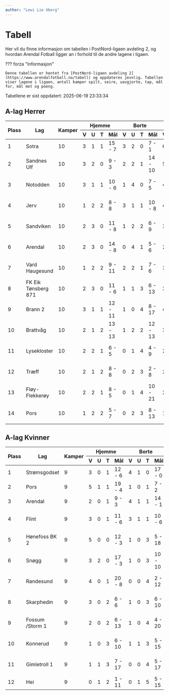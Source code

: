 ```yaml
---
author: "Lewi Lie Uberg"
---
```


# Tabell

Her vil du finne informasjon om tabellen i PostNord-ligaen avdeling 2, og hvordan Arendal Fotball ligger an i forhold til de andre lagene i ligaen.

??? forza "Informasjon"

    Denne tabellen er hentet fra [PostNord-ligaen avdeling 2](https://www.arendalfotball.no/tabell) og oppdateres jevnlig. Tabellen viser lagene i ligaen, antall kamper spilt, seire, uavgjorte, tap, mål for, mål mot og poeng.

Tabellene er sist oppdatert: 2025-06-19 23:33:34

## A-lag Herrer

<table>
  <thead>
    <tr class="row-highlight">
      <th rowspan="2">Plass</th>
      <th rowspan="2">Lag</th>
      <th rowspan="2">Kamper</th>
      <th colspan="4">Hjemme</th>
      <th colspan="4">Borte</th>
      <th colspan="5">Total</th>
      <th rowspan="2">Poeng</th>
    </tr>
    <tr class="row-highlight">
      <th>V</th>
      <th>U</th>
      <th>T</th>
      <th>Mål</th>
      <th>V</th>
      <th>U</th>
      <th>T</th>
      <th>Mål</th>
      <th>V</th>
      <th>U</th>
      <th>T</th>
      <th>Mål</th>
      <th>Diff</th>
    </tr>
  </thead>
  <tbody>
    <tr>
      <td>1</td>
      <td>Sotra</td>
      <td>10</td>
      <td>3</td>
      <td>1</td>
      <td>1</td>
      <td>15 - 7</td>
      <td>3</td>
      <td>2</td>
      <td>0</td>
      <td>7 - 1</td>
      <td>6</td>
      <td>3</td>
      <td>1</td>
      <td>22 - 8</td>
      <td>14</td>
      <td>21</td>
    </tr>
    <tr>
      <td>2</td>
      <td>Sandnes Ulf</td>
      <td>10</td>
      <td>3</td>
      <td>2</td>
      <td>0</td>
      <td>9 - 3</td>
      <td>2</td>
      <td>2</td>
      <td>1</td>
      <td>14 - 10</td>
      <td>5</td>
      <td>4</td>
      <td>1</td>
      <td>23 - 13</td>
      <td>10</td>
      <td>19</td>
    </tr>
    <tr>
      <td>3</td>
      <td>Notodden</td>
      <td>10</td>
      <td>3</td>
      <td>1</td>
      <td>1</td>
      <td>10 - 6</td>
      <td>1</td>
      <td>4</td>
      <td>0</td>
      <td>7 - 5</td>
      <td>4</td>
      <td>5</td>
      <td>1</td>
      <td>17 - 11</td>
      <td>6</td>
      <td>17</td>
    </tr>
    <tr>
      <td>4</td>
      <td>Jerv</td>
      <td>10</td>
      <td>1</td>
      <td>2</td>
      <td>2</td>
      <td>8 - 8</td>
      <td>3</td>
      <td>1</td>
      <td>1</td>
      <td>10 - 8</td>
      <td>4</td>
      <td>3</td>
      <td>3</td>
      <td>18 - 16</td>
      <td>2</td>
      <td>15</td>
    </tr>
    <tr>
      <td>5</td>
      <td>Sandviken</td>
      <td>10</td>
      <td>2</td>
      <td>3</td>
      <td>0</td>
      <td>11 - 8</td>
      <td>1</td>
      <td>2</td>
      <td>2</td>
      <td>6 - 9</td>
      <td>3</td>
      <td>5</td>
      <td>2</td>
      <td>17 - 17</td>
      <td>0</td>
      <td>14</td>
    </tr>
    <tr class="row-highlight">
      <td>6</td>
      <td>Arendal</td>
      <td>10</td>
      <td>2</td>
      <td>3</td>
      <td>0</td>
      <td>14 - 8</td>
      <td>0</td>
      <td>4</td>
      <td>1</td>
      <td>5 - 6</td>
      <td>2</td>
      <td>7</td>
      <td>1</td>
      <td>19 - 14</td>
      <td>5</td>
      <td>13</td>
    </tr>
    <tr>
      <td>7</td>
      <td>Vard Haugesund</td>
      <td>10</td>
      <td>1</td>
      <td>2</td>
      <td>2</td>
      <td>9 - 11</td>
      <td>2</td>
      <td>2</td>
      <td>1</td>
      <td>7 - 6</td>
      <td>3</td>
      <td>4</td>
      <td>3</td>
      <td>16 - 17</td>
      <td>-1</td>
      <td>13</td>
    </tr>
    <tr>
      <td>8</td>
      <td>FK Eik Tønsberg 871</td>
      <td>10</td>
      <td>2</td>
      <td>3</td>
      <td>0</td>
      <td>11 - 6</td>
      <td>1</td>
      <td>1</td>
      <td>3</td>
      <td>6 - 13</td>
      <td>3</td>
      <td>4</td>
      <td>3</td>
      <td>17 - 19</td>
      <td>-2</td>
      <td>13</td>
    </tr>
    <tr>
      <td>9</td>
      <td>Brann  2</td>
      <td>10</td>
      <td>3</td>
      <td>1</td>
      <td>1</td>
      <td>12 - 11</td>
      <td>1</td>
      <td>0</td>
      <td>4</td>
      <td>8 - 17</td>
      <td>4</td>
      <td>1</td>
      <td>5</td>
      <td>20 - 28</td>
      <td>-8</td>
      <td>13</td>
    </tr>
    <tr>
      <td>10</td>
      <td>Brattvåg</td>
      <td>10</td>
      <td>2</td>
      <td>1</td>
      <td>2</td>
      <td>13 - 13</td>
      <td>1</td>
      <td>2</td>
      <td>2</td>
      <td>12 - 13</td>
      <td>3</td>
      <td>3</td>
      <td>4</td>
      <td>25 - 26</td>
      <td>-1</td>
      <td>12</td>
    </tr>
    <tr>
      <td>11</td>
      <td>Lysekloster</td>
      <td>10</td>
      <td>2</td>
      <td>2</td>
      <td>1</td>
      <td>6 - 5</td>
      <td>0</td>
      <td>1</td>
      <td>4</td>
      <td>4 - 9</td>
      <td>2</td>
      <td>3</td>
      <td>5</td>
      <td>10 - 14</td>
      <td>-4</td>
      <td>9</td>
    </tr>
    <tr>
      <td>12</td>
      <td>Træff</td>
      <td>10</td>
      <td>2</td>
      <td>1</td>
      <td>2</td>
      <td>8 - 8</td>
      <td>0</td>
      <td>2</td>
      <td>3</td>
      <td>2 - 8</td>
      <td>2</td>
      <td>3</td>
      <td>5</td>
      <td>10 - 16</td>
      <td>-6</td>
      <td>9</td>
    </tr>
    <tr>
      <td>13</td>
      <td>Fløy-Flekkerøy</td>
      <td>10</td>
      <td>2</td>
      <td>2</td>
      <td>1</td>
      <td>8 - 5</td>
      <td>0</td>
      <td>1</td>
      <td>4</td>
      <td>10 - 21</td>
      <td>2</td>
      <td>3</td>
      <td>5</td>
      <td>18 - 26</td>
      <td>-8</td>
      <td>9</td>
    </tr>
    <tr>
      <td>14</td>
      <td>Pors</td>
      <td>10</td>
      <td>1</td>
      <td>2</td>
      <td>2</td>
      <td>5 - 7</td>
      <td>0</td>
      <td>2</td>
      <td>3</td>
      <td>8 - 13</td>
      <td>1</td>
      <td>4</td>
      <td>5</td>
      <td>13 - 20</td>
      <td>-7</td>
      <td>7</td>
    </tr>
  </tbody>
</table>

## A-lag Kvinner

<table>
  <thead>
    <tr class="row-highlight">
      <th rowspan="2">Plass</th>
      <th rowspan="2">Lag</th>
      <th rowspan="2">Kamper</th>
      <th colspan="4">Hjemme</th>
      <th colspan="4">Borte</th>
      <th colspan="5">Total</th>
      <th rowspan="2">Poeng</th>
    </tr>
    <tr class="row-highlight">
      <th>V</th>
      <th>U</th>
      <th>T</th>
      <th>Mål</th>
      <th>V</th>
      <th>U</th>
      <th>T</th>
      <th>Mål</th>
      <th>V</th>
      <th>U</th>
      <th>T</th>
      <th>Mål</th>
      <th>Diff</th>
    </tr>
  </thead>
  <tbody>
    <tr>
      <td>1</td>
      <td>Strømsgodset</td>
      <td>9</td>
      <td>3</td>
      <td>0</td>
      <td>1</td>
      <td>12 - 6</td>
      <td>4</td>
      <td>1</td>
      <td>0</td>
      <td>17 - 0</td>
      <td>7</td>
      <td>1</td>
      <td>1</td>
      <td>29 - 6</td>
      <td>23</td>
      <td>22</td>
    </tr>
    <tr>
      <td>2</td>
      <td>Pors</td>
      <td>9</td>
      <td>5</td>
      <td>1</td>
      <td>1</td>
      <td>19 - 4</td>
      <td>1</td>
      <td>0</td>
      <td>1</td>
      <td>7 - 2</td>
      <td>6</td>
      <td>1</td>
      <td>2</td>
      <td>26 - 6</td>
      <td>20</td>
      <td>19</td>
    </tr>
    <tr class="row-highlight">
      <td>3</td>
      <td>Arendal</td>
      <td>9</td>
      <td>2</td>
      <td>0</td>
      <td>1</td>
      <td>9 - 3</td>
      <td>4</td>
      <td>1</td>
      <td>1</td>
      <td>14 - 1</td>
      <td>6</td>
      <td>1</td>
      <td>2</td>
      <td>23 - 4</td>
      <td>19</td>
      <td>19</td>
    </tr>
    <tr>
      <td>4</td>
      <td>Flint</td>
      <td>9</td>
      <td>3</td>
      <td>0</td>
      <td>1</td>
      <td>11 - 6</td>
      <td>3</td>
      <td>1</td>
      <td>1</td>
      <td>10 - 6</td>
      <td>6</td>
      <td>1</td>
      <td>2</td>
      <td>21 - 12</td>
      <td>9</td>
      <td>19</td>
    </tr>
    <tr>
      <td>5</td>
      <td>Hønefoss BK 2</td>
      <td>9</td>
      <td>5</td>
      <td>0</td>
      <td>0</td>
      <td>12 - 3</td>
      <td>1</td>
      <td>0</td>
      <td>3</td>
      <td>5 - 18</td>
      <td>6</td>
      <td>0</td>
      <td>3</td>
      <td>17 - 21</td>
      <td>-4</td>
      <td>18</td>
    </tr>
    <tr>
      <td>6</td>
      <td>Snøgg</td>
      <td>9</td>
      <td>3</td>
      <td>2</td>
      <td>0</td>
      <td>17 - 3</td>
      <td>1</td>
      <td>0</td>
      <td>3</td>
      <td>10 - 10</td>
      <td>4</td>
      <td>2</td>
      <td>3</td>
      <td>27 - 13</td>
      <td>14</td>
      <td>14</td>
    </tr>
    <tr>
      <td>7</td>
      <td>Randesund</td>
      <td>9</td>
      <td>4</td>
      <td>0</td>
      <td>1</td>
      <td>20 - 8</td>
      <td>0</td>
      <td>0</td>
      <td>4</td>
      <td>2 - 12</td>
      <td>4</td>
      <td>0</td>
      <td>5</td>
      <td>22 - 20</td>
      <td>2</td>
      <td>12</td>
    </tr>
    <tr>
      <td>8</td>
      <td>Skarphedin</td>
      <td>9</td>
      <td>3</td>
      <td>0</td>
      <td>2</td>
      <td>6 - 6</td>
      <td>1</td>
      <td>0</td>
      <td>3</td>
      <td>6 - 10</td>
      <td>4</td>
      <td>0</td>
      <td>5</td>
      <td>12 - 16</td>
      <td>-4</td>
      <td>12</td>
    </tr>
    <tr>
      <td>9</td>
      <td>Fossum /Storm 1</td>
      <td>9</td>
      <td>2</td>
      <td>0</td>
      <td>2</td>
      <td>6 - 13</td>
      <td>1</td>
      <td>0</td>
      <td>4</td>
      <td>4 - 20</td>
      <td>3</td>
      <td>0</td>
      <td>6</td>
      <td>10 - 33</td>
      <td>-23</td>
      <td>9</td>
    </tr>
    <tr>
      <td>10</td>
      <td>Konnerud</td>
      <td>9</td>
      <td>1</td>
      <td>0</td>
      <td>3</td>
      <td>6 - 10</td>
      <td>1</td>
      <td>1</td>
      <td>3</td>
      <td>5 - 15</td>
      <td>2</td>
      <td>1</td>
      <td>6</td>
      <td>11 - 25</td>
      <td>-14</td>
      <td>7</td>
    </tr>
    <tr>
      <td>11</td>
      <td>Gimletroll 1</td>
      <td>9</td>
      <td>1</td>
      <td>1</td>
      <td>3</td>
      <td>7 - 17</td>
      <td>0</td>
      <td>0</td>
      <td>4</td>
      <td>5 - 17</td>
      <td>1</td>
      <td>1</td>
      <td>7</td>
      <td>12 - 34</td>
      <td>-22</td>
      <td>4</td>
    </tr>
    <tr>
      <td>12</td>
      <td>Hei</td>
      <td>9</td>
      <td>0</td>
      <td>1</td>
      <td>2</td>
      <td>1 - 11</td>
      <td>0</td>
      <td>1</td>
      <td>5</td>
      <td>5 - 15</td>
      <td>0</td>
      <td>2</td>
      <td>7</td>
      <td>6 - 26</td>
      <td>-20</td>
      <td>2</td>
    </tr>
  </tbody>
</table>

